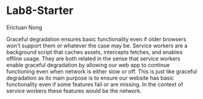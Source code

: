 # Lab8-Starter
Erictuan Nong

Graceful degradation ensures basic functionality even if older browsers won't support them or whatever the case may be. Service workers are a background script that caches assets, intercepts fetches, and enables offline usage. They are both related in the sense that service workers enable graceful degradation by allowing our web app to continue functioning even when network is either slow or off. This is just like graceful degradation as its main purpose is to ensure our website has basic functionality even if some features fail or are missing. In the context of service workers these features would be the network.